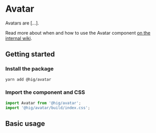 # Avatar

Avatars are [...].

<!-- TODO: Write description -->

Read more about when and how to use the Avatar component [on the internal wiki](https://wiki.autodesk.com/display/HIG/Avatars).

## Getting started

### Install the package

```bash
yarn add @hig/avatar
```

### Import the component and CSS

```js
import Avatar from '@hig/avatar';
import '@hig/avatar/build/index.css';
```

## Basic usage

<!-- TODO: Write usage description -->
